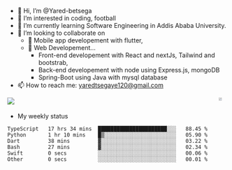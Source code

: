 - 👋 Hi, I’m @Yared-betsega
- 👀 I’m interested in coding, football
- 🌱 I’m currently learning Software Engineering in Addis Ababa University.
- 💞️ I’m looking to collaborate on
  - 💞️ Mobile app developement with flutter, 
  - 💞️ Web Developement...
    - Front-end developement with React and nextJs, Tailwind and bootstrab, 
    - Back-end developement with node using Express.js, mongoDB
    - Spring-Boot using Java with mysql database
- 📫 How to reach me: yaredtsegaye120@gmail.com
<div style = "display: flex; justify-content: space-between;">
  <div>
    <img src = "https://github-readme-stats.vercel.app/api?username=Yared-betsega&&show_icons=true&title_color=ffffff&icon_color=bb2acf&text_color=daf7dc&bg_color=151515" />
</div>
  <div>
  <img src="https://wakatime.com/share/@yared/fdfb4118-0b6a-493f-b4c2-34a19873cb41.svg" width = "60%" height/>

</div>
</div>


- My weekly status

<!--START_SECTION:waka-->

```text
TypeScript   17 hrs 34 mins  ██████████████████████░░░   88.45 %
Python       1 hr 10 mins    █▒░░░░░░░░░░░░░░░░░░░░░░░   05.90 %
Dart         38 mins         ▓░░░░░░░░░░░░░░░░░░░░░░░░   03.22 %
Bash         27 mins         ▓░░░░░░░░░░░░░░░░░░░░░░░░   02.34 %
Swift        0 secs          ░░░░░░░░░░░░░░░░░░░░░░░░░   00.06 %
Other        0 secs          ░░░░░░░░░░░░░░░░░░░░░░░░░   00.01 %
```

<!--END_SECTION:waka-->

